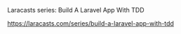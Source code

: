 Laracasts series: Build A Laravel App With TDD

https://laracasts.com/series/build-a-laravel-app-with-tdd

